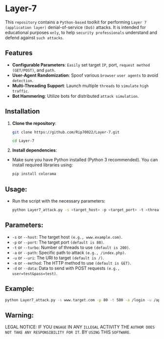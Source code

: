 # Layer-7

This `repository` contains a `Python-based` toolkit for performing `Layer 7` `(application layer)` denial-of-service `(DoS)` attacks. It is intended for educational purposes `only`, to help `security professionals` understand and defend against `such attacks`.

## Features

- **Configurable Parameters**: `Easily` set target `IP`, port, `request method` `(GET/POST)`, and `path`.
- **User-Agent Randomization**: Spoof various `browser` `user agents` to avoid `detection`.
- **Multi-Threading Support**: Launch multiple `threads` to `simulate` `high traffic`.
- **Bot Hammering**: Utilize bots for distributed `attack simulation`.

## Installation

1. **Clone the repository**:
   ```bash
   git clone https://github.com/Rip70022/Layer-7.git
   ```
   ```bash
   cd Layer-7
   ```
   
2. **Install dependencies**:
-  Make sure you have Python installed (Python 3 recommended). You can install required libraries using:
   ```bash
   pip install colorama
   ```
   
## Usage:
-  Run the script with the necessary parameters:
   ```bash
   python Layer7_attack.py -s <target_host> -p <target_port> -t <threads> -a <path> -u <uri> -m <method> -d <data>
   ```
   
## Parameters:
-  `-s` or `--host`: The target host `(e.g., www.example.com)`.
-  `-p` or `--port`: The target port `(default is 80)`.
-  `-t` or `--turbo`: Number of threads to use `(default is 200)`.
-  `-a` or `--path`: Specific path to attack `(e.g., /index.php)`.
-  `-u` or `--uri`: The URI to target `(default is /)`.
-  `-m` or `--method`: The HTTP method to use `(default is GET)`.
-  `-d` or `--data`: Data to send with POST requests `(e.g., user=test&pass=test)`.
  
## Example:
```bash
python Layer7_attack.py -s www.target.com -p 80 -t 500 -a /login -u /api/login -m POST -d "username=test&password=test"
```

## Warning:
LEGAL NOTICE: IF YOU `ENGAGE` IN ANY `ILLEGAL` ACTIVITY THE `AUTHOR DOES NOT TAKE ANY RESPONSIBILITY FOR IT`. BY `USING` THIS `SOFTWARE`.
   

